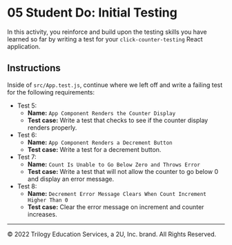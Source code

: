 # 05 Student Do: Initial Testing
In this activity, you reinforce and build upon the testing skills you have learned so far by writing a test for your `click-counter-testing` React application.

## Instructions
Inside of `src/App.test.js`, continue where we left off and write a failing test for the following requirements:

* Test 5:
  * **Name:** `App Component Renders the Counter Display`
  * **Test case:** Write a test that checks to see if the counter display renders properly.
* Test 6:
  * **Name:** `App Component Renders a Decrement Button`
  * **Test case:** Write a test for a decrement button.
* Test 7:
  * **Name:** `Count Is Unable to Go Below Zero and Throws Error`
  * **Test case:** Write a test that will not allow the counter to go below 0 and display an error message.
* Test 8:
  * **Name:** `Decrement Error Message Clears When Count Increment Higher Than 0`
  * **Test case:** Clear the error message on increment and counter increases.

---

© 2022 Trilogy Education Services, a 2U, Inc. brand. All Rights Reserved.
